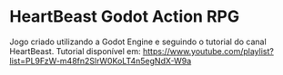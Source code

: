 # HeartBeast Godot Action RPG

Jogo criado utilizando a Godot Engine e seguindo o tutorial do canal HeartBeast.
Tutorial disponível em: https://www.youtube.com/playlist?list=PL9FzW-m48fn2SlrW0KoLT4n5egNdX-W9a
